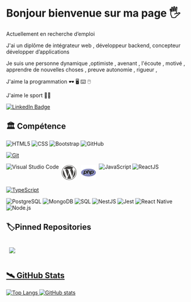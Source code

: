 # Bonjour bienvenue sur ma page :raised_hand_with_fingers_splayed:	

Actuellement en recherche d’emploi 

J'ai un diplôme de  intégrateur web , développeur backend, concepteur développer d’applications 

Je suis une personne dynamique ,optimiste , avenant , l'écoute , motivé , apprendre de nouvelles choses , preuve autonomie , rigueur ,

J'aime la programmation 🕶️ 🖥️ ⌨️ 🖱️

J'aime le sport 🏋️‍♀️

[![LinkedIn Badge](https://img.shields.io/badge/LinkedIn-Profile-informational?style=flat&logo=linkedin&logoColor=white&color=0D76A8)](http://linkedin.com/in/dylan-r-9b89b21a0)


##  :classical_building: Compétence

<img src="https://img.shields.io/badge/-HTML5-333333?style=flat&amp;logo=HTML5" alt="HTML5" style="max-width: 100%;">

<img src="https://img.shields.io/badge/-CSS-333333?style=flat&amp;logo=CSS3&amp;logoColor=1572B6" alt="CSS" style="max-width: 100%;">

<img src="https://img.shields.io/badge/-Bootstrap-333333?style=flat&amp;logo=bootstrap&amp;logoColor=563D7C" alt="Bootstrap" style="max-width: 100%;">


<img src="https://img.shields.io/badge/-GitHub-333333?style=flat&amp;logo=github" alt="GitHub" style="max-width: 100%;">


<a target="_blank" rel="noopener noreferrer" href="https://img.shields.io/badge/-Git-333333?style=flat&amp;logo=git"><img src="https://img.shields.io/badge/-Git-333333?style=flat&amp;logo=git" alt="Git" style="max-width: 100%;"></a>



<img src="https://img.shields.io/badge/-Visual%20Studio%20Code-333333?style=flat&amp;logo=visual-studio-code&amp;logoColor=007ACC" alt="Visual Studio Code" style="max-width: 100%;">


<img src="https://raw.githubusercontent.com/github/explore/80688e429a7d4ef2fca1e82350fe8e3517d3494d/topics/wordpress/wordpress.png" alt="WordPress" height="40" style="vertical-align:top; margin:4px">

<img src="https://raw.githubusercontent.com/github/explore/80688e429a7d4ef2fca1e82350fe8e3517d3494d/topics/php/php.png" alt="PHP" height="40" style="vertical-align:top; margin:4px">

<img src="https://img.shields.io/badge/-JavaScript-333333?style=flat&amp;logo=javascript" alt="JavaScript" style="max-width: 100%;">

<img src="https://img.shields.io/badge/-ReactJS-333333?style=flat&amp;logo=react" alt="ReactJS" style="max-width: 100%;">


[![TypeScript](https://badges.frapsoft.com/typescript/code/typescript.svg?v=101)]()

<img src="https://img.shields.io/badge/-PostgreSQL-336791?style=flat&amp;logo=postgresql" alt="PostgreSQL" style="max-width: 100%;">

<img src="https://img.shields.io/badge/-MongoDB-47A248?style=flat&amp;logo=mongodb&amp;logoColor=white" alt="MongoDB" style="max-width: 100%;">

<img src="https://img.shields.io/badge/-SQL-003B57?style=flat" alt="SQL" style="max-width: 100%;">

<img src="https://img.shields.io/badge/-NestJS-E0234E?style=flat&amp;logo=nestjs" alt="NestJS" style="max-width: 100%;">

<img src="https://img.shields.io/badge/-Jest-944058?style=flat&amp;logo=jest" alt="Jest" style="max-width: 100%;">

<img src="https://img.shields.io/badge/-React_Native-61DAFB?style=flat&amp;logo=react" alt="React Native" style="max-width: 100%;">

<img src="https://img.shields.io/badge/-Node.js-339933?style=flat&amp;logo=node.js&amp;logoColor=white" alt="Node.js" style="max-width: 100%;">



##  :label:Pinned Repositories  
<a href="https://github.com/Aestorgs/CDA">
  <img align="center" style="margin:1rem 0.5rem" src="https://github-readme-stats-sigma-five.vercel.app/api/pin/?username=Aestorgs&repo=CDA&title_color=ffffff&text_color=c9cacc&icon_color=4AB197&bg_color=1A2B34" />
  



##  :artificial_satellite: GitHub Stats
![Top Langs](https://github-readme-stats-sigma-five.vercel.app/api/top-langs/?username=Aestorgs&theme=tokyonight) ![GitHub stats](https://github-readme-stats-sigma-five.vercel.app/api?username=Aestorgs&show_icons=true&theme=tokyonight)


